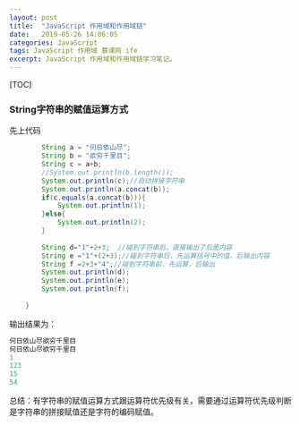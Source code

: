 ```yaml
---
layout: post
title:  "JavaScript 作用域和作用域链"
date:   2019-05-26 14:06:05
categories: JavaScript
tags: JavaScript 作用域 慕课网 ife
excerpt: JavaScript 作用域和作用域链学习笔记。
---
```


[TOC]

### String字符串的赋值运算方式

先上代码

```java
		String a = "何日依山尽";
		String b = "欲穷千里目"; 
		String c = a+b;
		//System.out.println(b.length());
		System.out.println(c);//自动拼接字符串
		System.out.println(a.concat(b));
		if(c.equals(a.concat(b))){
			System.out.println(1);
		}else{
			System.out.println(2);
		}
		
		String d="1"+2+3;  //碰到字符串后，直接输出了后面内容
		String e ="1"+(2+3);//碰到字符串后，先运算括号中的值，后输出内容
		String f =2+3+"4";//碰到字符串前，先运算，后输出
		System.out.println(d);
		System.out.println(e);
		System.out.println(f);
		
	}
```

输出结果为：

```java
何日依山尽欲穷千里目
何日依山尽欲穷千里目
1
123
15
54
```

总结：有字符串的赋值运算方式跟运算符优先级有关，需要通过运算符优先级判断是字符串的拼接赋值还是字符的编码赋值。